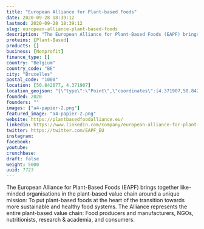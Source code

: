 ```yaml
---
title: "European Alliance for Plant-based Foods"
date: 2020-09-28 18:39:12
lastmod: 2020-09-28 18:39:12
slug: european-alliance-plant-based-foods
description: "The European Alliance for Plant-Based Foods (EAPF) brings together like-minded organisations in the plant-based value chain around a unique mission: To put plant-based foods at the heart of the transition towards more sustainable and healthy food systems. The Alliance represents the entire plant-based value chain: Food producers and manufacturers, NGOs, nutritionists, research & academia, and consumers."
proteins: [Plant-Based]
products: []
business: [Nonprofit]
finance_type: []
country: "Belgium"
country_code: "BE"
city: "Bruxelles"
postal_code: "1000"
location: [50.842077, 4.371907]
location_geojson: "{\"type\":\"Point\",\"coordinates\":[4.371907,50.842077]}"
founded: 2020
founders: ""
images: ["a4-papier-2.png"]
featured_image: "a4-papier-2.png"
website: https://plantbasedfoodalliance.eu/
linkedin: https://www.linkedin.com/company/european-alliance-for-plant-based-foods
twitter: https://twitter.com/EAPF_EU
instagram: 
facebook: 
youtube: 
crunchbase: 
draft: false
weight: 5000
uuid: 7723
---
```

The European Alliance for Plant-Based Foods (EAPF) brings together like-minded organisations in the plant-based value chain around a unique mission: To put plant-based foods at the heart of the transition towards more sustainable and healthy food systems. The Alliance represents the entire plant-based value chain: Food producers and manufacturers, NGOs, nutritionists, research & academia, and consumers.
